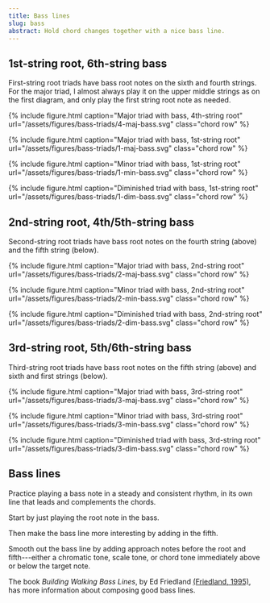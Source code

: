 ```yaml
---
title: Bass lines
slug: bass
abstract: Hold chord changes together with a nice bass line.
---
```


## 1st-string root, 6th-string bass

First-string root triads have bass root notes on the sixth and fourth strings.
For the major triad,
I almost always play it on the upper middle strings as on the first diagram,
and only play the first string root note as needed.

{% include figure.html
    caption="Major triad with bass, 4th-string root"
    url="/assets/figures/bass-triads/4-maj-bass.svg"
    class="chord row"
%}

{% include figure.html
    caption="Major triad with bass, 1st-string root"
    url="/assets/figures/bass-triads/1-maj-bass.svg"
    class="chord row"
%}

{% include figure.html
    caption="Minor triad with bass, 1st-string root"
    url="/assets/figures/bass-triads/1-min-bass.svg"
    class="chord row"
%}

{% include figure.html
    caption="Diminished triad with bass, 1st-string root"
    url="/assets/figures/bass-triads/1-dim-bass.svg"
    class="chord row"
%}

## 2nd-string root, 4th/5th-string bass

Second-string root triads have bass root notes on the fourth string (above)
and the fifth string (below).

{% include figure.html
    caption="Major triad with bass, 2nd-string root"
    url="/assets/figures/bass-triads/2-maj-bass.svg"
    class="chord row"
%}

{% include figure.html
    caption="Minor triad with bass, 2nd-string root"
    url="/assets/figures/bass-triads/2-min-bass.svg"
    class="chord row"
%}

{% include figure.html
    caption="Diminished triad with bass, 2nd-string root"
    url="/assets/figures/bass-triads/2-dim-bass.svg"
    class="chord row"
%}

## 3rd-string root, 5th/6th-string bass

Third-string root triads have bass root notes on the fifth string (above)
and sixth and first strings (below).

{% include figure.html
    caption="Major triad with bass, 3rd-string root"
    url="/assets/figures/bass-triads/3-maj-bass.svg"
    class="chord row"
%}

{% include figure.html
    caption="Minor triad with bass, 3rd-string root"
    url="/assets/figures/bass-triads/3-min-bass.svg"
    class="chord row"
%}

{% include figure.html
    caption="Diminished triad with bass, 3rd-string root"
    url="/assets/figures/bass-triads/3-dim-bass.svg"
    class="chord row"
%}

## Bass lines

Practice playing a bass note in a steady and consistent rhythm,
in its own line that leads and complements the chords.

Start by just playing the root note in the bass.

Then make the bass line more interesting by adding in the fifth. 

Smooth out the bass line by adding approach notes before the root and fifth---either 
a chromatic tone, scale tone, or chord tone immediately above or below the target note.

The book *Building Walking Bass Lines*, 
by Ed Friedland [(Friedland, 1995)](references#friedland-1995),
has more information about composing good bass lines.

